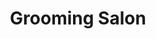 ---
title: "Grooming Salon"
url: /palisades-park/grooming-salon-broad-avenue-2/
shop: pet grooming
---